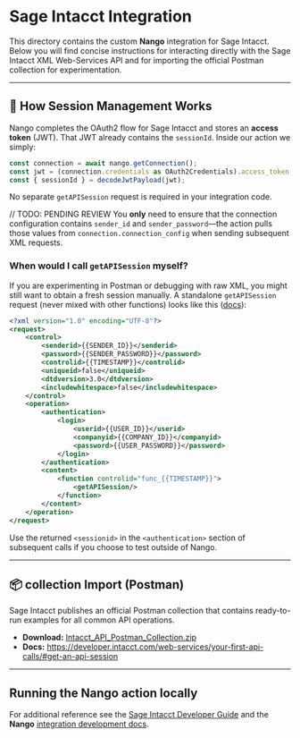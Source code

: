 # Sage Intacct Integration

This directory contains the custom **Nango** integration for Sage Intacct. Below you will find concise instructions for interacting directly with the Sage Intacct XML Web-Services API and for importing the official Postman collection for experimentation.

---

## 🔑 How Session Management Works

Nango completes the OAuth2 flow for Sage Intacct and stores an **access token** (JWT). That JWT already contains the `sessionId`. Inside our action we simply:

```ts
const connection = await nango.getConnection();
const jwt = (connection.credentials as OAuth2Credentials).access_token;
const { sessionId } = decodeJwtPayload(jwt);
```

No separate `getAPISession` request is required in your integration code. 


// TODO: PENDING REVIEW
You **only** need to ensure that the connection configuration contains `sender_id` and `sender_password`—the action pulls those values from `connection.connection_config` when sending subsequent XML requests.

### When would I call `getAPISession` myself?

If you are experimenting in Postman or debugging with raw XML, you might still want to obtain a fresh session manually. A standalone `getAPISession` request (never mixed with other functions) looks like this ([docs](https://developer.intacct.com/web-services/your-first-api-calls/#get-an-api-session)):

```xml
<?xml version="1.0" encoding="UTF-8"?>
<request>
    <control>
        <senderid>{{SENDER_ID}}</senderid>
        <password>{{SENDER_PASSWORD}}</password>
        <controlid>{{TIMESTAMP}}</controlid>
        <uniqueid>false</uniqueid>
        <dtdversion>3.0</dtdversion>
        <includewhitespace>false</includewhitespace>
    </control>
    <operation>
        <authentication>
            <login>
                <userid>{{USER_ID}}</userid>
                <companyid>{{COMPANY_ID}}</companyid>
                <password>{{USER_PASSWORD}}</password>
            </login>
        </authentication>
        <content>
            <function controlid="func_{{TIMESTAMP}}">
                <getAPISession/>
            </function>
        </content>
    </operation>
</request>
```

Use the returned `<sessionid>` in the `<authentication>` section of subsequent calls if you choose to test outside of Nango.

---

## 📦 collection Import (Postman)

Sage Intacct publishes an official Postman collection that contains ready-to-run examples for all common API operations.

* **Download:** [Intacct_API_Postman_Collection.zip](https://developer.intacct.com/downloads/Intacct_API_Postman_Collection.zip)
* **Docs:** <https://developer.intacct.com/web-services/your-first-api-calls/#get-an-api-session>

---

## Running the Nango action locally

For additional reference see the [Sage Intacct Developer Guide](https://developer.intacct.com/) and the **Nango** [integration development docs](https://docs.nango.dev).
